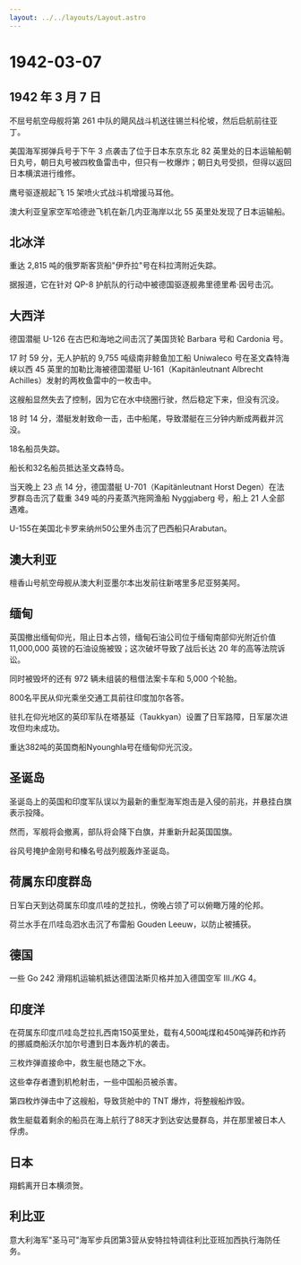 ```yaml
---
layout: ../../layouts/Layout.astro
---
```


# 1942-03-07

## 1942 年 3 月 7 日

不屈号航空母舰将第 261
中队的飓风战斗机送往锡兰科伦坡，然后启航前往亚丁。

美国海军掷弹兵号于下午 3 点袭击了位于日本东京东北 82
英里处的日本运输船朝日丸号，朝日丸号被四枚鱼雷击中，但只有一枚爆炸；朝日丸号受损，但得以返回日本横滨进行维修。

鹰号驱逐舰起飞 15 架喷火式战斗机增援马耳他。

澳大利亚皇家空军哈德逊飞机在新几内亚海岸以北 55 英里处发现了日本运输船。

## 北冰洋

重达 2,815 吨的俄罗斯客货船"伊乔拉"号在科拉湾附近失踪。

据报道，它在针对 QP-8 护航队的行动中被德国驱逐舰弗里德里希·因号击沉。

## 大西洋

德国潜艇 U-126 在古巴和海地之间击沉了美国货轮 Barbara 号和 Cardonia 号。

17 时 59 分，无人护航的 9,755 吨级南非鲸鱼加工船 Uniwaleco
号在圣文森特海峡以西 45 英里的加勒比海被德国潜艇 U-161（Kapitänleutnant
Albrecht Achilles）发射的两枚鱼雷中的一枚击中。

这艘船显然失去了控制，因为它在水中绕圈行驶，然后稳定下来，但没有沉没。

18 时 14
分，潜艇发射致命一击，击中船尾，导致潜艇在三分钟内断成两截并沉没。

18名船员失踪。

船长和32名船员抵达圣文森特岛。

当天晚上 23 点 14 分，德国潜艇 U-701（Kapitänleutnant Horst
Degen）在法罗群岛击沉了载重 349 吨的丹麦蒸汽拖网渔船 Nyggjaberg 号，船上
21 人全部遇难。

U-155在美国北卡罗来纳州50公里外击沉了巴西船只Arabutan。

## 澳大利亚

檀香山号航空母舰从澳大利亚墨尔本出发前往新喀里多尼亚努美阿。

## 缅甸

英国撤出缅甸仰光，阻止日本占领，缅甸石油公司位于缅甸南部仰光附近价值
11,000,000 英镑的石油设施被毁；这次破坏导致了战后长达 20
年的高等法院诉讼。

同时被毁坏的还有 972 辆未组装的租借法案卡车和 5,000 个轮胎。

800名平民从仰光乘坐交通工具前往印度加尔各答。

驻扎在仰光地区的英印军队在塔基延（Taukkyan）设置了日军路障，日军屡次进攻但均未成功。

重达382吨的英国商船Nyounghla号在缅甸仰光沉没。

## 圣诞岛

圣诞岛上的英国和印度军队误以为最新的重型海军炮击是入侵的前兆，并悬挂白旗表示投降。

然而，军舰将会撤离，部队将会降下白旗，并重新升起英国国旗。

谷风号掩护金刚号和榛名号战列舰轰炸圣诞岛。

## 荷属东印度群岛

日军白天到达荷属东印度爪哇的芝拉扎，傍晚占领了可以俯瞰万隆的伦邦。

荷兰水手在爪哇岛泗水击沉了布雷船 Gouden Leeuw，以防止被捕获。

## 德国

一些 Go 242 滑翔机运输机抵达德国法斯贝格并加入德国空军 III./KG 4。

## 印度洋

在荷属东印度爪哇岛芝拉扎西南150英里处，载有4,500吨煤和450吨弹药和炸药的挪威商船沃尔加尔号遭到日本轰炸机的袭击。

三枚炸弹直接命中，救生艇也随之下水。

这些幸存者遭到机枪射击，一些中国船员被杀害。

第四枚炸弹击中了这艘船，导致货舱中的 TNT 爆炸，将整艘船炸毁。

救生艇载着剩余的船员在海上航行了88天才到达安达曼群岛，并在那里被日本人俘虏。

## 日本

翔鹤离开日本横须贺。

## 利比亚

意大利海军"圣马可"海军步兵团第3营从安特拉特调往利比亚班加西执行海防任务。